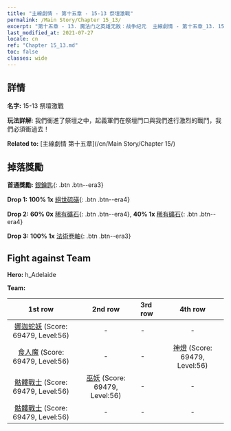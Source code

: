 ```yaml
---
title: "主線劇情 - 第十五章 - 15-13 祭壇激戰"
permalink: /Main Story/Chapter 15_13/
excerpt: "第十五章 - 13. 魔法门之英雄无敌：战争纪元  主線劇情 - 第十五章_13. 15-13 祭壇激戰"
last_modified_at: 2021-07-27
locale: cn
ref: "Chapter 15_13.md"
toc: false
classes: wide
---
```


## 詳情

 **名字:** 15-13 祭壇激戰

 **玩法詳解:** 我們衝進了祭壇之中，起義軍們在祭壇門口與我們進行激烈的戰鬥，我們必須衝過去！

 **Related to:** [主線劇情 第十五章](/cn/Main Story/Chapter 15/)

## 掉落獎勵

 **首通獎勵:** [銀鑰匙](/cn/Items/con_693/){: .btn .btn--era3}

 **Drop 1:** **100% 1x** [絕世硫磺](/cn/Items/mat_50/){: .btn .btn--era4}

 **Drop 2:** **60% 0x** [稀有礦石](/cn/Items/mat_40/){: .btn .btn--era4}, **40% 1x** [稀有礦石](/cn/Items/mat_40/){: .btn .btn--era4}

 **Drop 3:** **100% 1x** [法術卷軸](/cn/Items/con_694/){: .btn .btn--era3}


## Fight against Team
 **Hero:** h_Adelaide

 **Team:**


  | 1st row | 2nd row | 3rd row | 4th row |
  |:----:|:----:|:----|:----:|
  | [娜迦蛇妖](/cn/units/Naga/) (Score: 69479, Level:56)  | - | - | - |
  | [食人魔](/cn/units/Ogre/) (Score: 69479, Level:56)  | - | - | [神燈](/cn/units/Genie/) (Score: 69479, Level:56)  |
  | [骷髏戰士](/cn/units/Skeleton/) (Score: 69479, Level:56)  | [巫妖](/cn/units/Lich/) (Score: 69479, Level:56)  | - | - |
  | [骷髏戰士](/cn/units/Skeleton/) (Score: 69479, Level:56)  | - | - | - |


